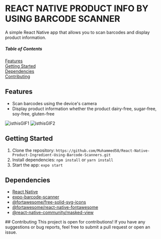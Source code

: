 #  REACT NATIVE PRODUCT INFO BY USING BARCODE SCANNER
A simple React Native app that allows you to scan barcodes and display product information.

##### Table of Contents  
[Features](#features)  
[Getting Started](#getting-started)  
[Dependencies](#dependencies)  
[Contributing](#contributing) 

<a name="features"></a>
## Features
- Scan barcodes using the device's camera
- Display product information whether the product dairy-free, sugar-free, soy-free, gluten-free

![isthisGIF1](https://user-images.githubusercontent.com/45498530/134220883-4b8da830-9f9e-4620-99f4-635410359bb1.gif)
![isthisGIF2](https://user-images.githubusercontent.com/45498530/134220903-6aaad09b-0a9a-4069-a5d9-506c9ef329fd.gif)

<a name="getting-started"></a>
## Getting Started
1. Clone the repository: `https://github.com/Muhammed58/React-Native-Product-Ingredient-Using-Barcode-Scanners.git`
2. Install dependencies: `npm install` or `yarn install`
3. Start the app: `expo start`

<a name="dependencies"></a>
## Dependencies
- [React Native](https://facebook.github.io/react-native/)
- [expo-barcode-scanner](https://docs.expo.dev/versions/latest/sdk/bar-code-scanner/)
- [@fortawesome/free-solid-svg-icons](https://www.npmjs.com/package/@fortawesome/free-solid-svg-icons)
- [@fortawesome/react-native-fontawesome](https://www.npmjs.com/package/@fortawesome/react-native-fontawesome)
- [@react-native-community/masked-view](https://www.npmjs.com/package/@react-native-masked-view/masked-view)

<a name="contributing"/>
## Contributing
This project is open for contributions! If you have any suggestions or bug reports, feel free to submit a pull request or open an issue.

